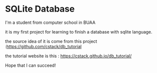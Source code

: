 # SQLite Database

I'm a student from computer school in BUAA

it is my first project for learning to finish a database with sqlite language.

the source idea of it is come from this project :https://github.com/cstack/db_tutorial

the tutorial website is this : https://cstack.github.io/db_tutorial/

Hope that I can succeed!